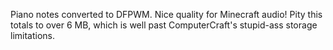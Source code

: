 Piano notes converted to DFPWM.
Nice quality for Minecraft audio! Pity this totals to over 6 MB, which is well past ComputerCraft's stupid-ass storage limitations.
